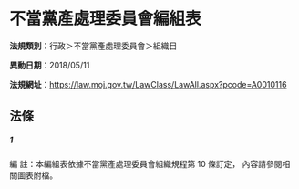 # 不當黨產處理委員會編組表

**法規類別**：行政＞不當黨產處理委員會＞組織目

**異動日期**：2018/05/11  

**法規網址**：https://law.moj.gov.tw/LawClass/LawAll.aspx?pcode=A0010116





## 法條
##### 1
編      註：本編組表依據不當黨產處理委員會組織規程第 10 條訂定，
            內容請參閱相關圖表附檔。


